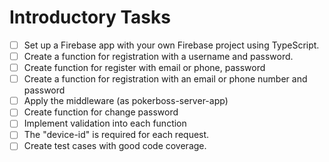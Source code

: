 # Introductory Tasks

- [ ] Set up a Firebase app with your own Firebase project using TypeScript.
- [ ] Create a function for registration with a username and password.
- [ ] Create function for register with email or phone, password
- [ ] Create a function for registration with an email or phone number and password
- [ ] Apply the middleware (as pokerboss-server-app)
- [ ] Create function for change password
- [ ] Implement validation into each function 
- [ ] The "device-id" is required for each request.
- [ ] Create test cases with good code coverage.
